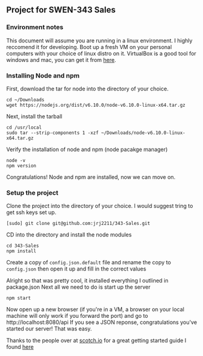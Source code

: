 ## Project for SWEN-343 Sales
### Environment notes

This document will assume you are running in a linux environment. I highly reccomend it for developing.
Boot up a fresh VM on your personal computers with your choice of linux distro on it.
VirtualBox is a good tool for windows and mac, you can get it from [here](https://www.virtualbox.org/wiki/Downloads).

### Installing Node and npm

First, download the tar for node into the directory of your choice.
```
cd ~/Downloads
wget https://nodejs.org/dist/v6.10.0/node-v6.10.0-linux-x64.tar.gz
```

Next, install the tarball
```
cd /usr/local
sudo tar --strip-components 1 -xzf ~/Downloads/node-v6.10.0-linux-x64.tar.gz
```

Verify the installation of node and npm (node pacakge manager)

```
node -v
npm version
```

Congratulations! Node and npm are installed, now we can move on.

### Setup the project

Clone the project into the directory of your choice. I would suggest tring to get ssh keys set up.
```
[sudo] git clone git@github.com:jrj2211/343-Sales.git
```

CD into the directory and install the node modules
```
cd 343-Sales
npm install
```

Create a copy of `config.json.default` file and rename the copy to `config.json` then open it up and fill in the correct values

Alright so that was pretty cool, it installed everything I outlined in package.json
Next all we need to do is start up the server

```
npm start
```

Now open up a new browser (if you're in a VM, a browser on your local machine will only work if you forward the port) and go to http://localhost:8080/api
If you see a JSON reponse, congratulations you've started our server! That was easy.

Thanks to the people over at [scotch.io](scotch.io) for a great getting started guide I found [here](https://scotch.io/tutorials/build-a-restful-api-using-node-and-express-4)
